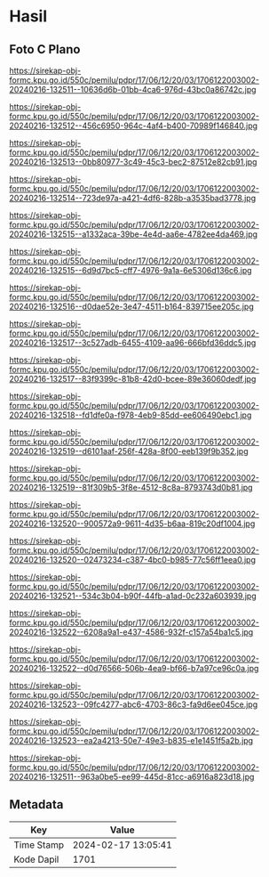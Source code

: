 # Hasil

## Foto C Plano

https://sirekap-obj-formc.kpu.go.id/550c/pemilu/pdpr/17/06/12/20/03/1706122003002-20240216-132511--10636d6b-01bb-4ca6-976d-43bc0a86742c.jpg

https://sirekap-obj-formc.kpu.go.id/550c/pemilu/pdpr/17/06/12/20/03/1706122003002-20240216-132512--456c6950-964c-4af4-b400-70989f146840.jpg

https://sirekap-obj-formc.kpu.go.id/550c/pemilu/pdpr/17/06/12/20/03/1706122003002-20240216-132513--0bb80977-3c49-45c3-bec2-87512e82cb91.jpg

https://sirekap-obj-formc.kpu.go.id/550c/pemilu/pdpr/17/06/12/20/03/1706122003002-20240216-132514--723de97a-a421-4df6-828b-a3535bad3778.jpg

https://sirekap-obj-formc.kpu.go.id/550c/pemilu/pdpr/17/06/12/20/03/1706122003002-20240216-132515--a1332aca-39be-4e4d-aa6e-4782ee4da469.jpg

https://sirekap-obj-formc.kpu.go.id/550c/pemilu/pdpr/17/06/12/20/03/1706122003002-20240216-132515--6d9d7bc5-cff7-4976-9a1a-6e5306d136c6.jpg

https://sirekap-obj-formc.kpu.go.id/550c/pemilu/pdpr/17/06/12/20/03/1706122003002-20240216-132516--d0dae52e-3e47-4511-b164-839715ee205c.jpg

https://sirekap-obj-formc.kpu.go.id/550c/pemilu/pdpr/17/06/12/20/03/1706122003002-20240216-132517--3c527adb-6455-4109-aa96-666bfd36ddc5.jpg

https://sirekap-obj-formc.kpu.go.id/550c/pemilu/pdpr/17/06/12/20/03/1706122003002-20240216-132517--83f9399c-81b8-42d0-bcee-89e36060dedf.jpg

https://sirekap-obj-formc.kpu.go.id/550c/pemilu/pdpr/17/06/12/20/03/1706122003002-20240216-132518--fd1dfe0a-f978-4eb9-85dd-ee606490ebc1.jpg

https://sirekap-obj-formc.kpu.go.id/550c/pemilu/pdpr/17/06/12/20/03/1706122003002-20240216-132519--d6101aaf-256f-428a-8f00-eeb139f9b352.jpg

https://sirekap-obj-formc.kpu.go.id/550c/pemilu/pdpr/17/06/12/20/03/1706122003002-20240216-132519--81f309b5-3f8e-4512-8c8a-8793743d0b81.jpg

https://sirekap-obj-formc.kpu.go.id/550c/pemilu/pdpr/17/06/12/20/03/1706122003002-20240216-132520--900572a9-9611-4d35-b6aa-819c20df1004.jpg

https://sirekap-obj-formc.kpu.go.id/550c/pemilu/pdpr/17/06/12/20/03/1706122003002-20240216-132520--02473234-c387-4bc0-b985-77c56ff1eea0.jpg

https://sirekap-obj-formc.kpu.go.id/550c/pemilu/pdpr/17/06/12/20/03/1706122003002-20240216-132521--534c3b04-b90f-44fb-a1ad-0c232a603939.jpg

https://sirekap-obj-formc.kpu.go.id/550c/pemilu/pdpr/17/06/12/20/03/1706122003002-20240216-132522--6208a9a1-e437-4586-932f-c157a54ba1c5.jpg

https://sirekap-obj-formc.kpu.go.id/550c/pemilu/pdpr/17/06/12/20/03/1706122003002-20240216-132522--d0d76566-506b-4ea9-bf66-b7a97ce96c0a.jpg

https://sirekap-obj-formc.kpu.go.id/550c/pemilu/pdpr/17/06/12/20/03/1706122003002-20240216-132523--09fc4277-abc6-4703-86c3-fa9d6ee045ce.jpg

https://sirekap-obj-formc.kpu.go.id/550c/pemilu/pdpr/17/06/12/20/03/1706122003002-20240216-132523--ea2a4213-50e7-49e3-b835-e1e1451f5a2b.jpg

https://sirekap-obj-formc.kpu.go.id/550c/pemilu/pdpr/17/06/12/20/03/1706122003002-20240216-132511--963a0be5-ee99-445d-81cc-a6916a823d18.jpg


## Metadata

| Key        | Value               |
| ---------- | ------------------- |
| Time Stamp | 2024-02-17 13:05:41 |
| Kode Dapil | 1701                |



